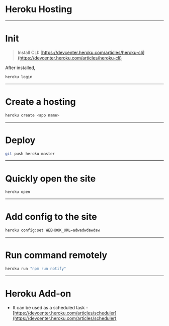 # Heroku Hosting

---

# Init

> Install CLI: [https://devcenter.heroku.com/articles/heroku-cli](https://devcenter.heroku.com/articles/heroku-cli)
> 

After installed,

```bash
heroku login
```

---

# Create a hosting

```bash
heroku create <app name>
```

---

# Deploy

```bash
git push heroku master
```

---

# Quickly open the site

```bash
heroku open
```

---

# Add config to the site

```bash
heroku config:set WEBHOOK_URL=adwadwdawdaw
```

---

# Run command remotely

```bash
heroku run "npm run notify"
```

---

# Heroku Add-on

- It can be used as a scheduled task - [https://devcenter.heroku.com/articles/scheduler](https://devcenter.heroku.com/articles/scheduler)